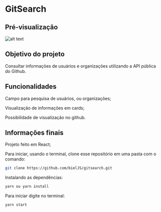# GitSearch



## Pré-visualização

![alt text](https://i.imgur.com/jndwEEF.gif)




## Objetivo do projeto
Consultar informações de usuários e organizações utilizando a API pública do Github.



## Funcionalidades
Campo para pesquisa de usuários, ou organizações;

Visualização de informações em cards;

Possibilidade de visualização no github.



## Informações finais
Projeto feito em React;

Para iniciar, usando o terminal, clone esse repositório em uma pasta com o comando:
```bash
git clone https://github.com/bielJS/gitsearch.git
```
Instalando as dependências:
```bash
yarn ou yarn install
```

Para iniciar digite no terminal:
```bash
yarn start
```

